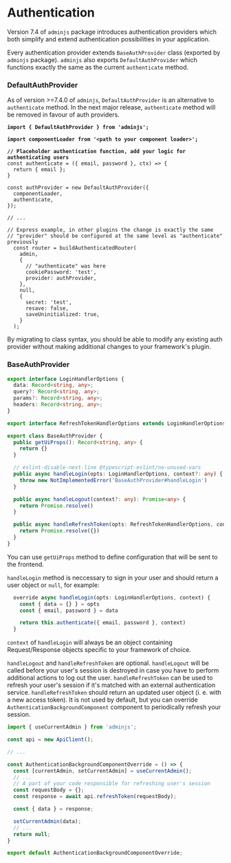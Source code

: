 # Authentication

Version 7.4 of `adminjs` package introduces authentication providers which both simplify and extend authentication possibilities in your application.

Every authentication provider extends `BaseAuthProvider` class (exported by `adminjs` package). `adminjs` also exports `DefaultAuthProvider` which functions exactly the same as the current `authenticate` method.

### DefaultAuthProvider

As of version >=7.4.0 of `adminjs`, `DefaultAuthProvider` is an alternative to `authenticate` method. In the next major release, `authenticate` method will be removed in favour of auth providers.

<pre class="language-typescript"><code class="lang-typescript"><strong>import { DefaultAuthProvider } from 'adminjs';
</strong><strong>
</strong><strong>import componentLoader from '&#x3C;path to your component loader>';
</strong><strong>
</strong><strong>// Placeholder authentication function, add your logic for authenticating users
</strong>const authenticate = ({ email, password }, ctx) => {
  return { email };
}

const authProvider = new DefaultAuthProvider({
  componentLoader,
  authenticate,
});

// ...

// Express example, in other plugins the change is exactly the same
// "provider" should be configured at the same level as "authenticate" previously
  const router = buildAuthenticatedRouter(
    admin,
    {
      // "authenticate" was here
      cookiePassword: 'test',
      provider: authProvider,
    },
    null,
    {
      secret: 'test',
      resave: false,
      saveUninitialized: true,
    }
  );
</code></pre>

By migrating to class syntax, you should be able to modify any existing auth provider without making additional changes to your framework's plugin.

### BaseAuthProvider

```typescript
export interface LoginHandlerOptions {
  data: Record<string, any>;
  query?: Record<string, any>;
  params?: Record<string, any>;
  headers: Record<string, any>;
}

export interface RefreshTokenHandlerOptions extends LoginHandlerOptions {}

export class BaseAuthProvider {
  public getUiProps(): Record<string, any> {
    return {}
  }

  // eslint-disable-next-line @typescript-eslint/no-unused-vars
  public async handleLogin(opts: LoginHandlerOptions, context?: any) {
    throw new NotImplementedError('BaseAuthProvider#handleLogin')
  }

  public async handleLogout(context?: any): Promise<any> {
    return Promise.resolve()
  }

  public async handleRefreshToken(opts: RefreshTokenHandlerOptions, context?: any): Promise<any> {
    return Promise.resolve({})
  }
}
```

You can use `getUiProps` method to define configuration that will be sent to the frontend.

`handleLogin` method is neccessary to sign in your user and should return a user object or `null`, for example:

```typescript
  override async handleLogin(opts: LoginHandlerOptions, context) {
    const { data = {} } = opts
    const { email, password } = data

    return this.authenticate({ email, password }, context)
  }
```

`context` of `handleLogin` will always be an object containing Request/Response objects specific to your framework of choice.

`handleLogout` and `handleRefreshToken` are optional. `handleLogout` will be called before your user's session is destroyed in case you have to perform additional actions to log out the user. `handleRefreshToken` can be used to refresh your user's session if it's matched with an external authentication service. `handleRefreshToken` should return an updated user object (i. e. with a new access token). It is not used by default, but you can override `AuthenticationBackgroundComponent` component to periodically refresh your session.

```typescript
import { useCurrentAdmin } from 'adminjs';

const api = new ApiClient();

// ...

const AuthenticationBackgroundComponentOverride = () => {
  const [currentAdmin, setCurrentAdmin] = useCurrentAdmin();
  // ...
  // A part of your code responsible for refreshing user's session
  const requestBody = {};
  const response = await api.refreshToken(requestBody);

  const { data } = response;

  setCurrentAdmin(data);
  // ...
  return null;
}

export default AuthenticationBackgroundComponentOverride;
```
